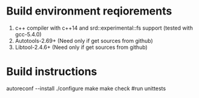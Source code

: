 # Build environment reqiorements

1. c++ compiler with c++14 and srd::experimental::fs support (tested with gcc-5.4.0)
2. Autotools-2.69+ (Need only if get sources from github)
3. Libtool-2.4.6+  (Need only if get sources from github)

# Build instructions

autoreconf --install
./configure
make
make check #run unittests

